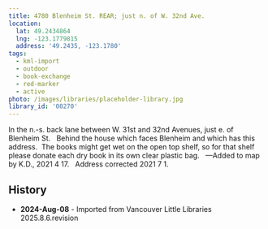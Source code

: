 ```yaml
---
title: 4780 Blenheim St. REAR; just n. of W. 32nd Ave.
location:
  lat: 49.2434864
  lng: -123.1779815
  address: '49.2435, -123.1780'
tags:
  - kml-import
  - outdoor
  - book-exchange
  - red-marker
  - active
photo: /images/libraries/placeholder-library.jpg
library_id: '00270'
---
```

In the n.-s. back lane between W. 31st and 32nd Avenues, just e. of Blenheim St.  
Behind the house which faces Blenheim and which has this address. 
The books might get wet on the open top shelf, so for that shelf please donate each dry book in its own clear plastic bag.  
—Added to map by K.D., 2021 4 17.  
Address corrected 2021 7 1.

## History
- **2024-Aug-08** - Imported from Vancouver Little Libraries 2025.8.6.revision
